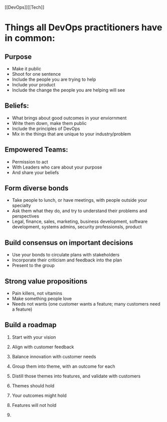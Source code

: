 [[DevOps]][[Tech]] 

# Things all DevOps practitioners have in common:

## Purpose

-   Make it public
-   Shoot for one sentence
-   Include the people you are trying to help
-   Include your product
-   Include the change the people you are helping will see

## Beliefs:

-   What brings about good outcomes in your enviornment
-   Write them down, make them public
-   Include the principles of DevOps
-   Mix in the things that are unique to your industry/problem

## Empowered Teams:

-   Permission to act
-   With Leaders who care about your purpose
-   And share your beliefs

## Form diverse bonds

-   Take people to lunch, or have meetings, with people outside your specialty
-   Ask them what they do, and try to understand their problems and perspectives
-   Legal, finance, sales, marketing, business development, software development, systems admins, security professionsls, product

## Build consensus on important decisions

-   Use your bonds to circulate plans with stakeholders
-   Incorporate their criticism and feedback into the plan
-   Present to the group

## Strong value propositions

-   Pain killers, not vitamins
-   Make something people love
-   Needs not wants (one customer wants a feature; many customers need a feature)

## Build a roadmap

1.  Start with your vision
2.  Align with customer feedback
3.  Balance innovation with customer needs
4.  Group them into theme, with an outcome for each
5.  Distill those themes into features, and validate with customers

1.  Themes should hold
2.  Your outcomes might hold
3.  Features will not hold
4.  